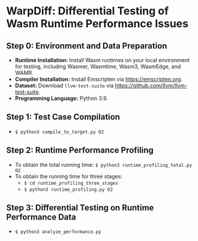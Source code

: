 # WarpDiff: Differential Testing of Wasm Runtime Performance Issues

## Step 0: Environment and Data Preparation
* **Runtime Installation:** Install Wasm runtimes on your local environment for testing, including Wasmer, Wasmtime, Wasm3, WasmEdge, and WAMR.
* **Compiler Installation:** Install Emscripten via https://emscripten.org.
* **Dataset:** Download `llvm-test-suite` via https://github.com/llvm/llvm-test-suite.
* **Programming Language:** Python 3.9.


## Step 1: Test Case Compilation
* `$ python3 compile_to_target.py O2`
  

## Step 2: Runtime Performance Profiling
* To obtain the total running time: `$ python3 runtime_profiling_total.py O2`
* To obtain the running time for three stages: 
  * `$ cd runtime_profiling_three_stages`
  * `$ python3 runtime_profiling.py O2`


## Step 3: Differential Testing on Runtime Performance Data
* `$ python3 analyze_performance.py`